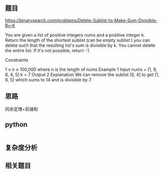 ## 题目
https://binarysearch.com/problems/Delete-Sublist-to-Make-Sum-Divisible-By-K

You are given a list of positive integers nums and a positive integer k. Return the length of the shortest sublist (can be empty sublist ) you can delete such that the resulting list's sum is divisible by k. You cannot delete the entire list. If it's not possible, return -1.

Constraints

1 ≤ n ≤ 100,000 where n is the length of nums
Example 1
Input
nums = [1, 8, 6, 4, 5]
k = 7
Output
2
Explanation
We can remove the sublist [6, 4] to get [1, 8, 5] which sums to 14 and is divisible by 7.

## 思路
同余定理+前缀和

## python
```python3

```

## 复杂度分析

## 相关题目


